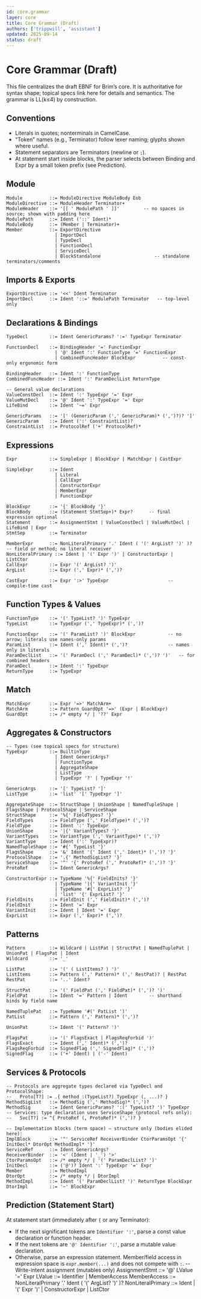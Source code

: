 ```yaml
---
id: core.grammar
layer: core
title: Core Grammar (Draft)
authors: ['trippwill', 'assistant']
updated: 2025-09-14
status: draft
---
```


# Core Grammar (Draft)

This file centralizes the draft EBNF for Brim’s core. It is authoritative for syntax shape; topical specs link here for details and semantics. The grammar is LL(k≤4) by construction.

## Conventions
- Literals in quotes; nonterminals in CamelCase.
- “Token” names (e.g., Terminator) follow lexer naming; glyphs shown where useful.
- Statement separators are Terminators (newline or `;`).
- At statement start inside blocks, the parser selects between Binding and Expr by a small token prefix (see Prediction).

## Module
```ebnf
Module          ::= ModuleDirective ModuleBody Eob
ModuleDirective ::= ModuleHeader Terminator+
ModuleHeader    ::= '[[ ' ModulePath ' ]]'         -- no spaces in source; shown with padding here
ModulePath      ::= Ident ('::' Ident)*
ModuleBody      ::= (Member | Terminator)+
Member          ::= ExportDirective
                  | ImportDecl
                  | TypeDecl
                  | FunctionDecl
                  | ServiceDecl
                  | BlockStandalone                    -- standalone terminators/comments
```

## Imports & Exports
```ebnf
ExportDirective ::= '<<' Ident Terminator
ImportDecl      ::= Ident '::=' ModulePath Terminator   -- top-level only
```

## Declarations & Bindings
```ebnf
TypeDecl        ::= Ident GenericParams? ':=' TypeExpr Terminator

FunctionDecl    ::= BindingHeader '=' FunctionExpr
                  | '@' Ident ':' FunctionType '=' FunctionExpr
                  | CombinedFuncHeader BlockExpr          -- const-only ergonomic form

BindingHeader   ::= Ident ':' FunctionType
CombinedFuncHeader ::= Ident ':' ParamDeclList ReturnType

-- General value declarations
ValueConstDecl  ::= Ident ':' TypeExpr '=' Expr
ValueMutDecl    ::= '@' Ident ':' TypeExpr '=' Expr
LifeBind        ::= Ident '~=' Expr

GenericParams   ::= '[' (GenericParam (',' GenericParam)* (',')?)? ']'
GenericParam    ::= Ident (':' ConstraintList)?
ConstraintList  ::= ProtocolRef ('+' ProtocolRef)*
```

## Expressions
```ebnf
Expr            ::= SimpleExpr | BlockExpr | MatchExpr | CastExpr

SimpleExpr      ::= Ident
                  | Literal
                  | CallExpr
                  | ConstructorExpr
                  | MemberExpr
                  | FunctionExpr

BlockExpr       ::= '{' BlockBody '}'
BlockBody       ::= (Statement StmtSep+)* Expr?      -- final expression optional
Statement       ::= AssignmentStmt | ValueConstDecl | ValueMutDecl | LifeBind | Expr
StmtSep         ::= Terminator

MemberExpr      ::= NonLiteralPrimary '.' Ident ( '(' ArgList? ')' )?   -- field or method; no literal receiver
NonLiteralPrimary ::= Ident | '(' Expr ')' | ConstructorExpr | ListCtor
CallExpr        ::= Expr '(' ArgList? ')'
ArgList         ::= Expr (',' Expr)* (',')?

CastExpr        ::= Expr ':>' TypeExpr                      -- compile-time cast
```

## Function Types & Values
```ebnf
FunctionType    ::= '(' TypeList? ')' TypeExpr
TypeList        ::= TypeExpr (',' TypeExpr)* (',')?

FunctionExpr    ::= '(' ParamList? ')' BlockExpr            -- no arrow; literals use names-only params
ParamList       ::= Ident (',' Ident)* (',')?               -- names only in literals
ParamDeclList   ::= '(' ParamDecl (',' ParamDecl)* (',')? ')'   -- for combined headers
ParamDecl       ::= Ident ':' TypeExpr
ReturnType      ::= TypeExpr
```

## Match
```ebnf
MatchExpr       ::= Expr '=>' MatchArm+
MatchArm        ::= Pattern GuardOpt '=>' (Expr | BlockExpr)
GuardOpt        ::= /* empty */ | '??' Expr
```

## Aggregates & Constructors
```ebnf
-- Types (see topical specs for structure)
TypeExpr        ::= BuiltinType
                  | Ident GenericArgs?
                  | FunctionType
                  | AggregateShape
                  | ListType
                  | TypeExpr '?' | TypeExpr '!'

GenericArgs     ::= '[' TypeList? ']'
ListType        ::= 'list' '[' TypeExpr ']'

AggregateShape  ::= StructShape | UnionShape | NamedTupleShape | FlagsShape | ProtocolShape | ServiceShape
StructShape     ::= '%{' FieldTypes? '}'
FieldTypes      ::= FieldType (',' FieldType)* (',')?
FieldType       ::= Ident ':' TypeExpr
UnionShape      ::= '|{' VariantTypes? '}'
VariantTypes    ::= VariantType (',' VariantType)* (',')?
VariantType     ::= Ident (':' TypeExpr)?
NamedTupleShape ::= '#{' TypeList '}'
FlagsShape      ::= '&' Ident '{' Ident (',' Ident)* (',')? '}'
ProtocolShape   ::= '.{' MethodSigList? '}'
ServiceShape    ::= '^' '{' ProtoRef (',' ProtoRef)* (',')? '}'
ProtoRef        ::= Ident GenericArgs?

ConstructorExpr ::= TypeName '%{' FieldInits? '}'
                  | TypeName '|{' VariantInit '}'
                  | TypeName '#{' ExprList? '}'
                  | 'list' '{' ExprList? '}'
FieldInits      ::= FieldInit (',' FieldInit)* (',')?
FieldInit       ::= Ident '=' Expr
VariantInit     ::= Ident | Ident '=' Expr
ExprList        ::= Expr (',' Expr)* (',')?
```

## Patterns
```ebnf
Pattern         ::= Wildcard | ListPat | StructPat | NamedTuplePat | UnionPat | FlagsPat | Ident
Wildcard        ::= '_'

ListPat         ::= '(' ( ListItems? ) ')'
ListItems       ::= Pattern (',' Pattern)* (',' RestPat)? | RestPat
RestPat         ::= '..' Ident?

StructPat       ::= '(' FieldPat (',' FieldPat)* (',')? ')'
FieldPat        ::= Ident '=' Pattern | Ident        -- shorthand binds by field name

NamedTuplePat   ::= TypeName '#(' PatList ')'
PatList         ::= Pattern (',' Pattern)* (',')?

UnionPat        ::= Ident '(' Pattern? ')'

FlagsPat        ::= '(' FlagsExact | FlagsReqForbid ')'
FlagsExact      ::= Ident (',' Ident)* (',')?
FlagsReqForbid  ::= SignedFlag (',' SignedFlag)* (',')?
SignedFlag      ::= ('+' Ident) | ('-' Ident)
```

## Services & Protocols
```ebnf
-- Protocols are aggregate types declared via TypeDecl and ProtocolShape:
--   Proto[T?] := .{ method :(TypeList?) TypeExpr (, ...)? }
MethodSigList   ::= MethodSig (',' MethodSig)* (',')?
MethodSig       ::= Ident GenericParams? ':(' TypeList? ')' TypeExpr
-- Services: type declaration uses ServiceShape (protocol refs only):
--   Svc[T?] := ^{ ProtoRef (, ProtoRef)* (',')? }

-- Implementation blocks (term space) — structure only (bodies elided here):
ImplBlock       ::= '^' ServiceRef ReceiverBinder CtorParamsOpt '{' InitDecl* DtorOpt MethodImpl* '}'
ServiceRef      ::= Ident GenericArgs?
ReceiverBinder  ::= '<' (Ident | '_') '>'
CtorParamsOpt   ::= /* empty */ | '(' ParamDeclList? ')'
InitDecl        ::= ('@')? Ident ':' TypeExpr '=' Expr
Member          ::= MethodImpl
DtorOpt         ::= /* empty */ | DtorImpl
MethodImpl      ::= Ident '(' ParamDeclList? ')' ReturnType BlockExpr
DtorImpl        ::= '~' BlockExpr
```

## Prediction (Statement Start)
At statement start (immediately after `{` or any Terminator):
- If the next significant tokens are `Identifier ':'`, parse a const value declaration or function header.
- If the next tokens are `'@' Identifier ':'`, parse a mutable value declaration.
- Otherwise, parse an expression statement. Member/field access in expression space is `expr.member(...)` and does not compete with `:`.
-- Write-intent assignment (mutables only)
AssignmentStmt  ::= '@' LValue '=' Expr
LValue          ::= Identifier | MemberAccess
MemberAccess    ::= NonLiteralPrimary '.' Ident ( '(' ArgList? ')' )?
NonLiteralPrimary ::= Ident | '(' Expr ')' | ConstructorExpr | ListCtor
